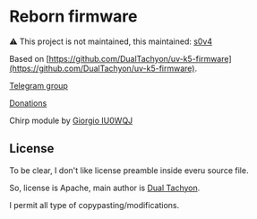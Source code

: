 # Reborn firmware

⚠️ This project is not maintained, this maintained: [s0v4](https://github.com/fagci/s0v4)

Based on [https://github.com/DualTachyon/uv-k5-firmware](https://github.com/DualTachyon/uv-k5-firmware).

[Telegram group](https://t.me/uvk5_spectrum_talk)

[Donations](https://t.me/uvk5_spectrum_talk/6032/6035)

Chirp module by [Giorgio IU0WQJ](https://github.com/gpillon/)

## License

To be clear, I don't like license preamble inside everu source file.

So, license is Apache, main author is [Dual Tachyon](https://github.com/DualTachyon).

I permit all type of copypasting/modifications.

